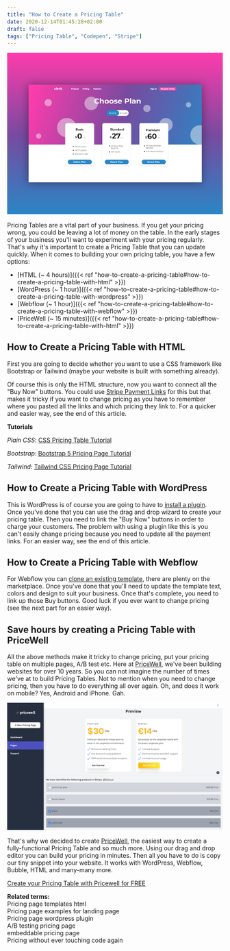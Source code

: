 ```yaml
---
title: "How to Create a Pricing Table"
date: 2020-12-14T01:45:28+02:00
draft: false
tags: ["Pricing Table", "Codepen", "Stripe"]
---
```


![building a pricing page for saas fast](./images/saas_pricing_page.png)

Pricing Tables are a vital part of your business. If you get your pricing wrong, you could be leaving a lot of money on the table. In the early stages of your business you'll want to experiment with your pricing regularly. That's why it's important to create a Pricing Table that you can update quickly. When it comes to building your own pricing table, you have a few options:

- [HTML (~ 4 hours)]({{< ref "how-to-create-a-pricing-table#how-to-create-a-pricing-table-with-html" >}})
- [WordPress (~ 1 hour)]({{< ref "how-to-create-a-pricing-table#how-to-create-a-pricing-table-with-wordpress" >}})
- [Webflow (~ 1 hour)]({{< ref "how-to-create-a-pricing-table#how-to-create-a-pricing-table-with-webflow" >}})
- [PriceWell (~ 15 minutes)]({{< ref "how-to-create-a-pricing-table#how-to-create-a-pricing-table-with-html" >}})

## How to Create a Pricing Table with HTML

First you are going to decide whether you want to use a CSS framework like Bootstrap or Tailwind (maybe your website is built with something already).

Of course this is only the HTML structure, now you want to connect all the "Buy Now" buttons. You could use [Stripe Payment Links](https://stripe.com/en-gb-de/payments/payment-links) for this but that makes it tricky if you want to change pricing as you have to remember where you pasted all the links and which pricing they link to. For a quicker and easier way, see the end of this article.

**Tutorials**

*Plain CSS*: [CSS Pricing Table Tutorial](https://dev.to/satishnaikawadi2001/build-beautiful-pricing-plan-tables-with-html-and-css-5bh3)

*Bootstrap*: [Bootstrap 5 Pricing Page Tutorial](https://www.youtube.com/watch?v=HkT9VR_1r1A)

*Tailwind*: [Tailwind CSS Pricing Page Tutorial](https://dev.to/michaelburrows/style-a-responsive-pricing-table-with-tailwind-css-2l2k)

## How to Create a Pricing Table with WordPress

This is WordPress is of course you are going to have to [install a plugin](https://bloggingwizard.com/create-wordpress-pricing-table/). Once you've done that you can use the drag and drop wizard to create your pricing table. Then you need to link the "Buy Now" buttons in order to charge your customers. The problem with using a plugin like this is you can't easily change pricing because you need to update all the payment links. For an easier way, see the end of this article.

## How to Create a Pricing Table with Webflow

For Webflow you can [clone an existing template](https://webflow.com/website/simple-pricing-table), there are plenty on the marketplace. Once you've done that you'll need to update the template text, colors and design to suit your business. Once that's complete, you need to link up those Buy buttons. Good luck if you ever want to change pricing (see the next part for an easier way).

## Save hours by creating a Pricing Table with PriceWell

All the above methods make it tricky to change pricing, put your pricing table on multiple pages, A/B test etc. Here at [PriceWell](https://pricewell.io?utm_source=blog), we've been building websites for over 10 years. So you can not imagine the number of times we've at to build Pricing Tables. Not to mention when you need to change pricing, then you have to do everything all over again. Oh, and does it work on mobile? Yes, Android and iPhone. Gah.

![Creating a free Pricing Table with PriceWell](/images/select-pricing-plans.png)

That's why we decided to create [PriceWell](https://pricewell.io?utm_source=blog), the easiest way to create a fully-functional Pricing Table and so much more. Using our drag and drop editor you can build your pricing in minutes. Then all you have to do is copy our tiny snippet into your website. It works with WordPress, Webflow, Bubble, HTML and many-many more.

[Create your Pricing Table with Pricewell for FREE](https://app.pricewell.io/register)

**Related terms:**  
Pricing page templates html  
Pricing page examples for landing page  
Pricing page wordpress plugin  
A/B testing pricing page  
embeddable pricing page  
Pricing without ever touching code again